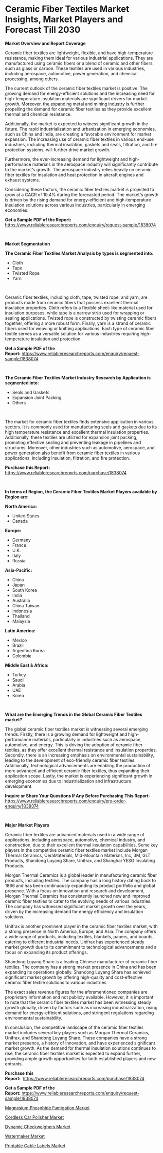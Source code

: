 <p><h1>Ceramic Fiber Textiles Market Insights, Market Players and Forecast Till 2030</h1></p><p><strong>Market Overview and Report Coverage</strong></p>
<p><p>Ceramic fiber textiles are lightweight, flexible, and have high-temperature resistance, making them ideal for various industrial applications. They are manufactured using ceramic fibers or a blend of ceramic and other fibers, such as glass or carbon. These textiles are used in various industries, including aerospace, automotive, power generation, and chemical processing, among others.</p><p>The current outlook of the ceramic fiber textiles market is positive. The growing demand for energy-efficient solutions and the increasing need for high-temperature insulation materials are significant drivers for market growth. Moreover, the expanding metal and mining industry is further propelling the demand for ceramic fiber textiles as they provide excellent thermal and chemical resistance.</p><p>Additionally, the market is expected to witness significant growth in the future. The rapid industrialization and urbanization in emerging economies, such as China and India, are creating a favorable environment for market expansion. The increasing use of ceramic fiber textiles in various end-use industries, including thermal insulation, gaskets and seals, filtration, and fire protection systems, will further drive market growth.</p><p>Furthermore, the ever-increasing demand for lightweight and high-performance materials in the aerospace industry will significantly contribute to the market's growth. The aerospace industry relies heavily on ceramic fiber textiles for insulation and heat protection in aircraft engines and exhaust systems.</p><p>Considering these factors, the ceramic fiber textiles market is projected to grow at a CAGR of 10.4% during the forecasted period. The market's growth is driven by the rising demand for energy-efficient and high-temperature insulation solutions across various industries, particularly in emerging economies.</p></p>
<p><strong>Get a Sample PDF of the Report:</strong> <a href="https://www.reliableresearchreports.com/enquiry/request-sample/1838074">https://www.reliableresearchreports.com/enquiry/request-sample/1838074</a></p>
<p>&nbsp;</p>
<p><strong>Market Segmentation</strong></p>
<p><strong>The Ceramic Fiber Textiles Market Analysis by types is segmented into:</strong></p>
<p><ul><li>Cloth</li><li>Tape</li><li>Twisted Rope</li><li>Yarn</li></ul></p>
<p>&nbsp;</p>
<p><p>Ceramic fiber textiles, including cloth, tape, twisted rope, and yarn, are products made from ceramic fibers that possess excellent thermal insulation properties. Cloth refers to a flexible sheet-like material used for insulation purposes, while tape is a narrow strip used for wrapping or sealing applications. Twisted rope is constructed by twisting ceramic fibers together, offering a more robust form. Finally, yarn is a strand of ceramic fibers used for weaving or knitting applications. Each type of ceramic fiber textile serves as a versatile solution for various industries requiring high-temperature insulation and protection.</p></p>
<p><strong>Get a Sample PDF of the Report:</strong>&nbsp;<a href="https://www.reliableresearchreports.com/enquiry/request-sample/1838074">https://www.reliableresearchreports.com/enquiry/request-sample/1838074</a></p>
<p>&nbsp;</p>
<p><strong>The Ceramic Fiber Textiles Market Industry Research by Application is segmented into:</strong></p>
<p><ul><li>Seals and Gaskets</li><li>Expansion Joint Packing</li><li>Others</li></ul></p>
<p>&nbsp;</p>
<p><p>The market for ceramic fiber textiles finds extensive application in various sectors. It is commonly used for manufacturing seals and gaskets due to its high temperature resistance and excellent thermal insulation properties. Additionally, these textiles are utilized for expansion joint packing, promoting effective sealing and preventing leakage in pipelines and structures. Moreover, other industries such as automotive, aerospace, and power generation also benefit from ceramic fiber textiles in various applications, including insulation, filtration, and fire protection.</p></p>
<p><strong>Purchase this Report:</strong>&nbsp; <a href="https://www.reliableresearchreports.com/purchase/1838074">https://www.reliableresearchreports.com/purchase/1838074</a></p>
<p>&nbsp;</p>
<p><strong>In terms of Region, the Ceramic Fiber Textiles Market Players available by Region are:</strong></p>
<p>
    <p> <strong> North America: </strong>
        <ul>
            <li>United States</li>
            <li>Canada</li>
        </ul>
        </p> 
    <p> <strong> Europe: </strong>
        <ul>
            <li>Germany</li>
            <li>France</li>
            <li>U.K.</li>
            <li>Italy</li>
            <li>Russia</li>
        </ul>
        </p> 
    <p> <strong> Asia-Pacific: </strong>
        <ul>
            <li>China</li>
            <li>Japan</li>
            <li>South Korea</li>
            <li>India</li>
            <li>Australia</li>
            <li>China Taiwan</li>
            <li>Indonesia</li>
            <li>Thailand</li>
            <li>Malaysia</li>
        </ul>
        </p> 
    <p> <strong> Latin America: </strong>
        <ul>
            <li>Mexico</li>
            <li>Brazil</li>
            <li>Argentina Korea</li>
            <li>Colombia</li>
        </ul>
        </p> 
    <p> <strong> Middle East & Africa: </strong>
        <ul>
            <li>Turkey</li>
            <li>Saudi</li>
            <li>Arabia</li>
            <li>UAE</li>
            <li>Korea</li>
        </ul>
    </p>
    </p>
<p>&nbsp;</p>
<p><strong>What are the Emerging Trends in the Global Ceramic Fiber Textiles market?</strong></p>
<p><p>The global ceramic fiber textiles market is witnessing several emerging trends. Firstly, there is a growing demand for lightweight and high-performance materials, particularly in industries such as aerospace, automotive, and energy. This is driving the adoption of ceramic fiber textiles, as they offer excellent thermal resistance and insulation properties. Secondly, there is an increasing emphasis on environmental sustainability, leading to the development of eco-friendly ceramic fiber textiles. Additionally, technological advancements are enabling the production of more advanced and efficient ceramic fiber textiles, thus expanding their application scope. Lastly, the market is experiencing significant growth in emerging economies due to industrialization and infrastructure development.</p></p>
<p><strong>Inquire or Share Your Questions If Any Before Purchasing This Report</strong>- <a href="https://www.reliableresearchreports.com/enquiry/pre-order-enquiry/1838074">https://www.reliableresearchreports.com/enquiry/pre-order-enquiry/1838074</a></p>
<p>&nbsp;</p>
<p><strong>Major Market Players</strong></p>
<p><p>Ceramic fiber textiles are advanced materials used in a wide range of applications, including aerospace, automotive, chemical industry, and construction, due to their excellent thermal insulation capabilities. Some key players in the competitive ceramic fiber textiles market include Morgan Thermal Ceramics, CeraMaterials, Mid-Mountain Materials, Inc, 3M, GLT Products, Shandong Luyang Share, Unifrax, and Shanghai YESO Insulating Products.</p><p>Morgan Thermal Ceramics is a global leader in manufacturing ceramic fiber products, including textiles. The company has a long history dating back to 1866 and has been continuously expanding its product portfolio and global presence. With a focus on innovation and research and development, Morgan Thermal Ceramics has consistently launched new and improved ceramic fiber textiles to cater to the evolving needs of various industries. The company has witnessed significant market growth over the years, driven by the increasing demand for energy efficiency and insulation solutions.</p><p>Unifrax is another prominent player in the ceramic fiber textiles market, with a strong presence in North America, Europe, and Asia. The company offers a wide range of products, including textiles, blankets, papers, and boards, catering to different industrial needs. Unifrax has experienced steady market growth due to its commitment to technological advancements and a focus on expanding its product offerings.</p><p>Shandong Luyang Share is a leading Chinese manufacturer of ceramic fiber textiles. The company has a strong market presence in China and has been expanding its operations globally. Shandong Luyang Share has achieved significant market growth by offering high-quality and cost-effective ceramic fiber textile solutions to various industries.</p><p>The exact sales revenue figures for the aforementioned companies are proprietary information and not publicly available. However, it is important to note that the ceramic fiber textiles market has been witnessing steady growth globally, driven by factors such as increasing industrialization, rising demand for energy-efficient solutions, and stringent regulations regarding environmental sustainability.</p><p>In conclusion, the competitive landscape of the ceramic fiber textiles market includes several key players such as Morgan Thermal Ceramics, Unifrax, and Shandong Luyang Share. These companies have a strong market presence, a history of innovation, and have experienced significant market growth. As the demand for thermal insulation solutions continues to rise, the ceramic fiber textiles market is expected to expand further, providing ample growth opportunities for both established players and new entrants.</p></p>
<p><strong>Purchase this Report:</strong>&nbsp;&nbsp;<a href="https://www.reliableresearchreports.com/purchase/1838074">https://www.reliableresearchreports.com/purchase/1838074</a></p>
<p></p>
<p><strong>Get a Sample PDF of the Report:</strong>&nbsp;<a href="https://www.reliableresearchreports.com/enquiry/request-sample/1838074">https://www.reliableresearchreports.com/enquiry/request-sample/1838074</a></p>
<p><p><a href="https://github.com/aashishrp02/Market-Research-Report-List-1/blob/main/magnesium-phosphide-fumigation-market.md">Magnesium Phosphide Fumigation Market</a></p><p><a href="https://medium.com/@flavietowne/cordless-car-polisher-market-report-reveals-the-latest-trends-and-growth-opportunities-of-this-3201105e3e3e">Cordless Car Polisher Market</a></p><p><a href="https://medium.com/@barttrantow2023/dynamic-checkweighers-market-competitive-analysis-market-trends-and-forecast-to-2030-86041f758f6b">Dynamic Checkweighers Market</a></p><p><a href="https://medium.com/@reecebednar/analyzing-watermaker-market-global-industry-perspective-and-forecast-2023-to-2030-eb8e232c0fdd">Watermaker Market</a></p><p><a href="https://github.com/aasishrp01/Market-Research-Report-List-1/blob/main/printable-cable-labels-market.md">Printable Cable Labels Market</a></p></p>